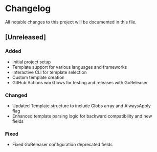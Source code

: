 # Changelog

All notable changes to this project will be documented in this file.

## [Unreleased]

### Added

- Initial project setup
- Template support for various languages and frameworks
- Interactive CLI for template selection
- Custom template creation
- GitHub Actions workflows for testing and releases with GoReleaser

### Changed

- Updated Template structure to include Globs array and AlwaysApply flag
- Enhanced template parsing logic for backward compatibility and new fields

### Fixed

- Fixed GoReleaser configuration deprecated fields
